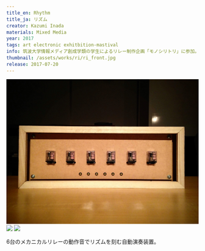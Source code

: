 ```yaml
---
title_en: Rhythm
title_ja: リズム
creator: Kazumi Inada
materials: Mixed Media
year: 2017
tags: art electronic exhitbition-mastival
info: 筑波大学情報メディア創成学類の学生によるリレー制作企画「モノシリトリ」に参加。2018年、筑波大学内で「創房大賞」最優秀賞を受賞。
thumbnail: /assets/works/ri/ri_front.jpg
release: 2017-07-20
---
```


![](/assets/works/ri/ri_front.jpg)
[![](https://img.youtube.com/vi/KEgM7aSu0YY/maxresdefault.jpg)](https://www.youtube.com/watch?v=KEgM7aSu0YY)
[![](https://img.youtube.com/vi/ZGzpH1s_Y0U/maxresdefault.jpg)](https://www.youtube.com/watch?v=ZGzpH1s_Y0U)

6台のメカニカルリレーの動作音でリズムを刻む自動演奏装置。

